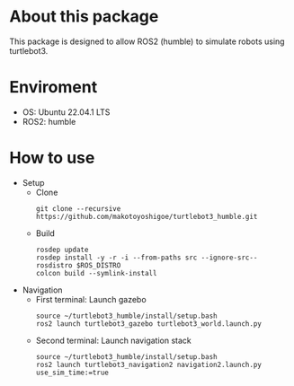 # About this package
This package is designed to allow ROS2 (humble) to simulate robots using turtlebot3.

# Enviroment
- OS: Ubuntu 22.04.1 LTS
- ROS2: humble

# How to use
- Setup
    - Clone
        ```
        git clone --recursive https://github.com/makotoyoshigoe/turtlebot3_humble.git
        ```
    - Build
        ```
        rosdep update
        rosdep install -y -r -i --from-paths src --ignore-src--rosdistro $ROS_DISTRO
        colcon build --symlink-install
        ```
- Navigation
    - First terminal: Launch gazebo
        ```
        source ~/turtlebot3_humble/install/setup.bash
        ros2 launch turtlebot3_gazebo turtlebot3_world.launch.py 
        ```
    - Second terminal: Launch navigation stack
        ```
        source ~/turtlebot3_humble/install/setup.bash
        ros2 launch turtlebot3_navigation2 navigation2.launch.py use_sim_time:=true
        ```